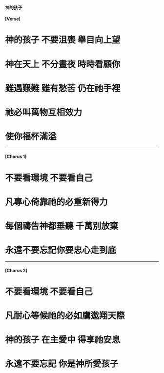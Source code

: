 #### 神的孩子
#### [Verse]
# 神的孩子 不要沮喪 舉目向上望 
# 神在天上 不分晝夜 時時看顧你 
# 雖遇艱難 雖有愁苦 仍在祂手裡 
# 祂必叫萬物互相效力 
# 使你福杯滿溢 

---

#### [Chorus 1]
# 不要看環境 不要看自己
# 凡專心倚靠祂的必重新得力 
# 每個禱告神都垂聽 千萬別放棄 
# 永遠不要忘記你要忠心走到底 

--- 

#### [Chorus 2]
# 不要看環境 不要看自己
# 凡耐心等候祂的必如鷹遨翔天際 
# 神的孩子 在主愛中 得享祂安息 
# 永遠不要忘記 你是神所愛孩子 
